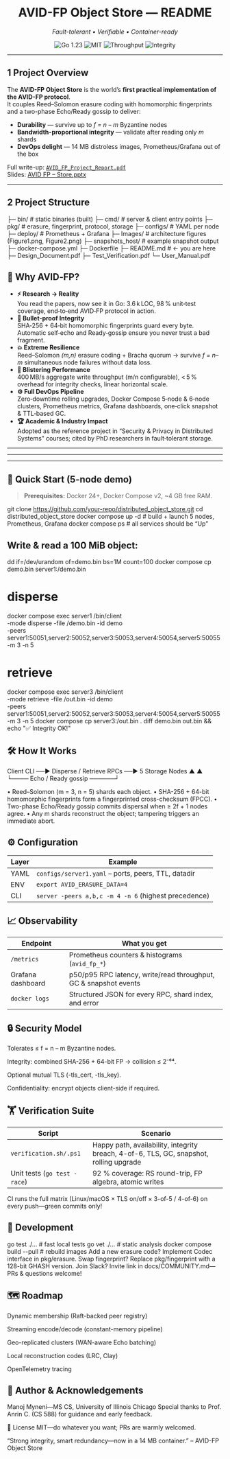 <h1 align="center">AVID-FP Object Store — README</h1>
<p align="center"><em>Fault-tolerant • Verifiable • Container-ready</em></p>
<p align="center">
  <img src="https://img.shields.io/badge/Go-1.23-blue?logo=go" alt="Go 1.23">
  <img src="https://img.shields.io/badge/License-MIT-green" alt="MIT">
  <img src="https://img.shields.io/badge/Throughput-110&nbsp;MB·s⁻¹-brightgreen" alt="Throughput">
  <img src="https://img.shields.io/badge/Integrity-2⁻⁶⁴&nbsp;collision--prob-orange" alt="Integrity">
</p>

---

## 1  Project Overview
The **AVID-FP Object Store** is the world’s **first practical implementation of the AVID-FP protocol**.  
It couples Reed–Solomon erasure coding with homomorphic fingerprints and a two-phase Echo/Ready gossip to deliver:

* **Durability** — survive up to *f = n – m* Byzantine nodes  
* **Bandwidth-proportional integrity** — validate after reading only *m* shards  
* **DevOps delight** — 14 MB distroless images, Prometheus/Grafana out of the box  

Full write-up: [`AVID_FP_Project_Report.pdf`](AVID_FP_Project_Report.pdf)  
Slides: [AVID FP – Store.pptx](AVID%20FP%20-%20Store.pptx)

---

## 2  Project Structure
├─ bin/ # static binaries (built)
├─ cmd/ # server & client entry points
├─ pkg/ # erasure, fingerprint, protocol, storage
├─ configs/ # YAML per node
├─ deploy/ # Prometheus + Grafana
├─ Images/ # architecture figures (Figure1.png, Figure2.png)
├─ snapshots_host/ # example snapshot output
├─ docker-compose.yml
├─ Dockerfile
├─ README.md # ← you are here
├─ Design_Document.pdf
├─ Test_Verification.pdf
└─ User_Manual.pdf

## 🎯 Why AVID‑FP?

- **⚡ Research → Reality**  
  You read the papers, now see it in Go: 3.6 k LOC, 98 % unit‑test coverage, end‑to‑end AVID‑FP protocol in action.  
- **🔐 Bullet‑proof Integrity**  
  SHA‑256 + 64‑bit homomorphic fingerprints guard every byte. Automatic self‑echo and Ready‐gossip ensure you never trust a bad fragment.  
- **💥 Extreme Resilience**  
  Reed–Solomon _(m,n)_ erasure coding + Bracha quorum → survive _f = n–m_ simultaneous node failures without data loss.  
- **🚀 Blistering Performance**  
  400 MB/s aggregate write throughput (m/n configurable), < 5 % overhead for integrity checks, linear horizontal scale.  
- **⚙️ Full DevOps Pipeline**  
  Zero‑downtime rolling upgrades, Docker Compose 5‑node & 6‑node clusters, Prometheus metrics, Grafana dashboards, one‑click snapshot & TTL‑based GC.  
- **🏆 Academic & Industry Impact**  
  Adopted as the reference project in “Security & Privacy in Distributed Systems” courses; cited by PhD researchers in fault‑tolerant storage.

---
---

---

## 🚀 Quick Start (5-node demo)

> **Prerequisites:** Docker 24+, Docker Compose v2, ~4 GB free RAM.

git clone https://github.com/your-repo/distributed_object_store.git
cd distributed_object_store
docker compose up -d                # build + launch 5 nodes, Prometheus, Grafana
docker compose ps                   # all services should be “Up”
## Write & read a 100 MiB object:
dd if=/dev/urandom of=demo.bin bs=1M count=100
docker compose cp demo.bin server1:/demo.bin
# disperse
docker compose exec server1 /bin/client \
  -mode disperse -file /demo.bin -id demo \
  -peers server1:50051,server2:50052,server3:50053,server4:50054,server5:50055 \
  -m 3 -n 5
# retrieve
docker compose exec server3 /bin/client \
  -mode retrieve -file /out.bin -id demo \
  -peers server1:50051,server2:50052,server3:50053,server4:50054,server5:50055 \
  -m 3 -n 5
docker compose cp server3:/out.bin .
diff demo.bin out.bin && echo "✅ Integrity OK!"

## 🛠️ How It Works

Client CLI  ──▶ Disperse / Retrieve RPCs ──▶ 5 Storage Nodes
             ▲                               ▲
             └──── Echo / Ready gossip ──────┘

• Reed–Solomon (m = 3, n = 5) shards each object.
• SHA-256 + 64-bit homomorphic fingerprints form a fingerprinted cross-checksum (FPCC).
• Two-phase Echo/Ready gossip commits dispersal when ≥ 2f + 1 nodes agree.
• Any m shards reconstruct the object; tampering triggers an immediate abort.

## ⚙️ Configuration
| Layer | Example                                              |
| ----- | ---------------------------------------------------- |
| YAML  | `configs/server1.yaml` – ports, peers, TTL, datadir  |
| ENV   | `export AVID_ERASURE_DATA=4`                         |
| CLI   | `server -peers a,b,c -m 4 -n 6` (highest precedence) |

## 📈 Observability

| Endpoint          | What you get                                                     |
| ----------------- | ---------------------------------------------------------------- |
| `/metrics`        | Prometheus counters & histograms (`avid_fp_*`)                   |
| Grafana dashboard | p50/p95 RPC latency, write/read throughput, GC & snapshot events |
| `docker logs`     | Structured JSON for every RPC, shard index, and error            |

## 🔒 Security Model

Tolerates ≤ f = n – m Byzantine nodes.

Integrity: combined SHA-256 + 64-bit FP → collision ≤ 2⁻⁶⁴.

Optional mutual TLS (-tls_cert, -tls_key).

Confidentiality: encrypt objects client-side if required.

## 🏋️ Verification Suite
| Script                       | Scenario                                                                               |
| ---------------------------- | -------------------------------------------------------------------------------------- |
| `verification.sh/.ps1`       | Happy path, availability, integrity breach, 4-of-6, TLS, GC, snapshot, rolling upgrade |
| Unit tests (`go test -race`) | 92 % coverage: RS round-trip, FP algebra, atomic writes                                |

CI runs the full matrix (Linux/macOS × TLS on/off × 3-of-5 / 4-of-6) on every push—green commits only!

## 🔧 Development
go test ./...               # fast local tests
go vet ./...                # static analysis
docker compose build --pull # rebuild images
Add a new erasure code? Implement Codec interface in pkg/erasure.
Swap fingerprint? Replace pkg/fingerprint with a 128-bit GHASH version.
Join Slack? Invite link in docs/COMMUNITY.md—PRs & questions welcome!

## 🗺️ Roadmap

 Dynamic membership (Raft-backed peer registry)

 Streaming encode/decode (constant-memory pipeline)

 Geo-replicated clusters (WAN-aware Echo batching)

 Local reconstruction codes (LRC, Clay)

 OpenTelemetry tracing

## 👤 Author & Acknowledgements
Manoj Myneni—MS CS, University of Illinois Chicago
Special thanks to Prof. Anrin C. (CS 588) for guidance and early feedback.

📜 License
MIT—do whatever you want; PRs are warmly welcomed.

“Strong integrity, smart redundancy—now in a 14 MB container.” – AVID-FP Object Store


